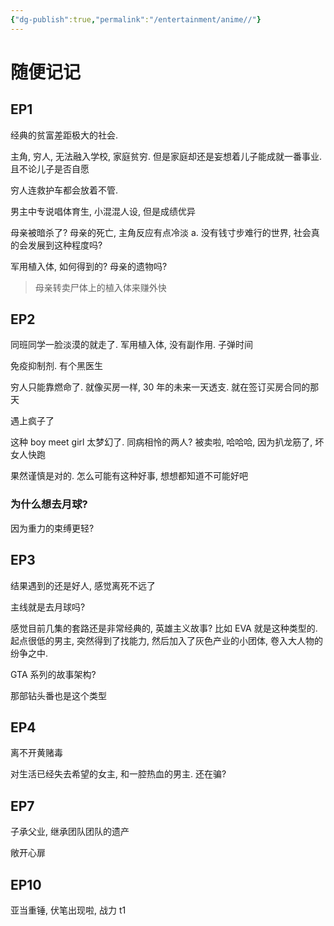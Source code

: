 ```yaml
---
{"dg-publish":true,"permalink":"/entertainment/anime//"}
---
```



# 随便记记

## EP1

经典的贫富差距极大的社会.

主角, 穷人, 无法融入学校, 家庭贫穷. 但是家庭却还是妄想着儿子能成就一番事业. 且不论儿子是否自愿

穷人连救护车都会放着不管.

男主中专说唱体育生, 小混混人设, 但是成绩优异

母亲被暗杀了? 母亲的死亡, 主角反应有点冷淡 a. 没有钱寸步难行的世界, 社会真的会发展到这种程度吗?

军用植入体, 如何得到的? 母亲的遗物吗?

> 母亲转卖尸体上的植入体来赚外快

## EP2

同班同学一脸淡漠的就走了. 军用植入体, 没有副作用. 子弹时间

免疫抑制剂. 有个黑医生

穷人只能靠燃命了. 就像买房一样, 30 年的未来一天透支. 就在签订买房合同的那天

遇上疯子了

这种 boy meet girl 太梦幻了. 同病相怜的两人? 被卖啦, 哈哈哈, 因为扒龙筋了, 坏女人快跑

果然谨慎是对的. 怎么可能有这种好事, 想想都知道不可能好吧

### 为什么想去月球?

因为重力的束缚更轻?

## EP3

结果遇到的还是好人, 感觉离死不远了

主线就是去月球吗?

感觉目前几集的套路还是非常经典的, 英雄主义故事? 比如 EVA 就是这种类型的. 起点很低的男主, 突然得到了找能力, 然后加入了灰色产业的小团体, 卷入大人物的纷争之中.

GTA 系列的故事架构?

那部钻头番也是这个类型

## EP4

离不开黄赌毒

对生活已经失去希望的女主, 和一腔热血的男主. 还在骗?

## EP7

子承父业, 继承团队团队的遗产

敞开心扉

## EP10

亚当重锤, 伏笔出现啦, 战力 t1
